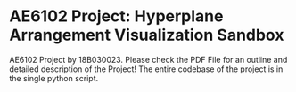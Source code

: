 # AE6102 Project: Hyperplane Arrangement Visualization Sandbox
AE6102 Project by 18B030023. Please check the PDF File for an outline and detailed description of the Project! The entire codebase of the project is in the single python script.

